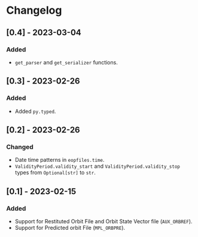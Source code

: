 # Changelog

## [0.4] - 2023-03-04

### Added
- `get_parser` and `get_serializer` functions.

## [0.3] - 2023-02-26

### Added
- Added `py.typed`.

## [0.2] - 2023-02-26

### Changed
- Date time patterns in `eopfiles.time`.
- `ValidityPeriod.validity_start` and `ValidityPeriod.validity_stop` types from
  `Optional[str]` to `str`.

## [0.1] - 2023-02-15

### Added
- Support for Restituted Orbit File and Orbit State Vector file (`AUX_ORBREF`).
- Support for Predicted orbit File (`MPL_ORBPRE`).
